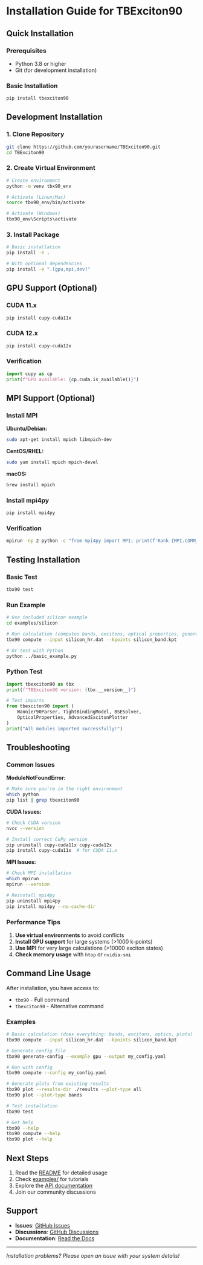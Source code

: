 # Installation Guide for TBExciton90

## Quick Installation

### Prerequisites

- Python 3.8 or higher
- Git (for development installation)

### Basic Installation

```bash
pip install tbexciton90
```

## Development Installation

### 1. Clone Repository

```bash
git clone https://github.com/yourusername/TBExciton90.git
cd TBExciton90
```

### 2. Create Virtual Environment

```bash
# Create environment
python -m venv tbx90_env

# Activate (Linux/Mac)
source tbx90_env/bin/activate

# Activate (Windows)
tbx90_env\Scripts\activate
```

### 3. Install Package

```bash
# Basic installation
pip install -e .

# With optional dependencies
pip install -e ".[gpu,mpi,dev]"
```

## GPU Support (Optional)

### CUDA 11.x

```bash
pip install cupy-cuda11x
```

### CUDA 12.x

```bash
pip install cupy-cuda12x
```

### Verification

```python
import cupy as cp
print(f"GPU available: {cp.cuda.is_available()}")
```

## MPI Support (Optional)

### Install MPI

**Ubuntu/Debian:**
```bash
sudo apt-get install mpich libmpich-dev
```

**CentOS/RHEL:**
```bash
sudo yum install mpich mpich-devel
```

**macOS:**
```bash
brew install mpich
```

### Install mpi4py

```bash
pip install mpi4py
```

### Verification

```bash
mpirun -np 2 python -c "from mpi4py import MPI; print(f'Rank {MPI.COMM_WORLD.Get_rank()}')"
```

## Testing Installation

### Basic Test

```bash
tbx90 test
```

### Run Example

```bash
# Use included silicon example
cd examples/silicon

# Run calculation (computes bands, excitons, optical properties, generates plots)
tbx90 compute --input silicon_hr.dat --kpoints silicon_band.kpt

# Or test with Python
python ../basic_example.py
```

### Python Test

```python
import tbexciton90 as tbx
print(f"TBExciton90 version: {tbx.__version__}")

# Test imports
from tbexciton90 import (
    Wannier90Parser, TightBindingModel, BSESolver,
    OpticalProperties, AdvancedExcitonPlotter
)
print("All modules imported successfully!")
```

## Troubleshooting

### Common Issues

**ModuleNotFoundError:**
```bash
# Make sure you're in the right environment
which python
pip list | grep tbexciton90
```

**CUDA Issues:**
```bash
# Check CUDA version
nvcc --version

# Install correct CuPy version
pip uninstall cupy-cuda11x cupy-cuda12x
pip install cupy-cuda11x  # for CUDA 11.x
```

**MPI Issues:**
```bash
# Check MPI installation
which mpirun
mpirun --version

# Reinstall mpi4py
pip uninstall mpi4py
pip install mpi4py --no-cache-dir
```

### Performance Tips

1. **Use virtual environments** to avoid conflicts
2. **Install GPU support** for large systems (>1000 k-points)
3. **Use MPI** for very large calculations (>10000 exciton states)
4. **Check memory usage** with `htop` or `nvidia-smi`

## Command Line Usage

After installation, you have access to:

- `tbx90` - Full command
- `tbexciton90` - Alternative command

### Examples

```bash
# Basic calculation (does everything: bands, excitons, optics, plots)
tbx90 compute --input silicon_hr.dat --kpoints silicon_band.kpt

# Generate config file
tbx90 generate-config --example gpu --output my_config.yaml

# Run with config
tbx90 compute --config my_config.yaml

# Generate plots from existing results
tbx90 plot --results-dir ./results --plot-type all
tbx90 plot --plot-type bands

# Test installation
tbx90 test

# Get help
tbx90 --help
tbx90 compute --help
tbx90 plot --help
```

## Next Steps

1. Read the [README](README.md) for detailed usage
2. Check [examples/](examples/) for tutorials
3. Explore the [API documentation](docs/)
4. Join our community discussions

## Support

- **Issues**: [GitHub Issues](https://github.com/yourusername/TBExciton90/issues)
- **Discussions**: [GitHub Discussions](https://github.com/yourusername/TBExciton90/discussions)
- **Documentation**: [Read the Docs](https://tbexciton90.readthedocs.io/)

---

*Installation problems? Please open an issue with your system details!*